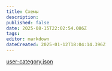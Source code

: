 ```yaml
---
title: Схемы
description: 
published: false
date: 2025-08-15T22:02:54.086Z
tags: 
editor: markdown
dateCreated: 2025-01-12T18:04:14.396Z
---
```


[user-category.json](/schemes/user-category.json)

